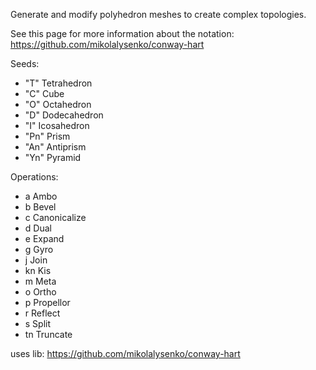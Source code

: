 Generate and modify polyhedron meshes to create complex topologies.

See this page for more information about the notation:
https://github.com/mikolalysenko/conway-hart

Seeds:

- "T" Tetrahedron
- "C" Cube
- "O" Octahedron
- "D" Dodecahedron
- "I" Icosahedron
- "Pn" Prism
- "An" Antiprism
- "Yn" Pyramid

Operations:

- a Ambo
- b Bevel
- c Canonicalize
- d Dual
- e Expand
- g Gyro
- j Join
- kn Kis
- m Meta
- o Ortho
- p Propellor
- r Reflect
- s Split
- tn Truncate

uses lib: https://github.com/mikolalysenko/conway-hart
